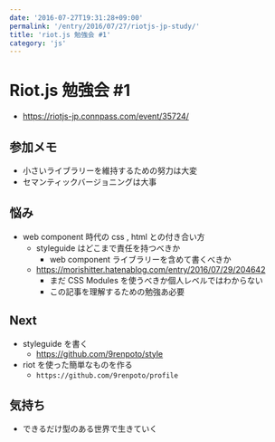 ```yaml
---
date: '2016-07-27T19:31:28+09:00'
permalink: '/entry/2016/07/27/riotjs-jp-study/'
title: 'riot.js 勉強会 #1'
category: 'js'
---
```


# Riot.js 勉強会 \#1

- <https://riotjs-jp.connpass.com/event/35724/>

## 参加メモ

- 小さいライブラリーを維持するための努力は大変
- セマンティックバージョニングは大事

## 悩み

- web component 時代の css , html との付き合い方
  - styleguide はどこまで責任を持つべきか
    - web component ライブラリーを含めて書くべきか
  - <https://morishitter.hatenablog.com/entry/2016/07/29/204642>
    - まだ CSS Modules を使うべきか個人レベルではわからない
    - この記事を理解するための勉強あ必要

## Next

- styleguide を書く
  - <https://github.com/9renpoto/style>
- riot を使った簡単なものを作る
  - `https://github.com/9renpoto/profile`

## 気持ち

- できるだけ型のある世界で生きていく
